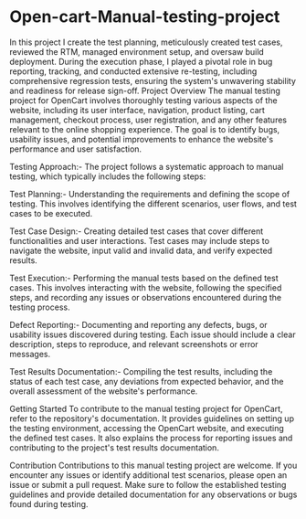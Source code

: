 # Open-cart-Manual-testing-project
In this project I create the test planning, meticulously created test cases, reviewed the RTM, managed environment setup, and oversaw build deployment. During the execution phase, I played a pivotal role in bug reporting, tracking, and conducted extensive re-testing, including comprehensive regression tests, ensuring the system's unwavering stability and readiness for release sign-off.
Project Overview
The manual testing project for OpenCart involves thoroughly testing various aspects of the website, including its user interface, navigation, product listing, cart management, checkout process, user registration, and any other features relevant to the online shopping experience. The goal is to identify bugs, usability issues, and potential improvements to enhance the website's performance and user satisfaction.

Testing Approach:-
The project follows a systematic approach to manual testing, which typically includes the following steps:

Test Planning:-
Understanding the requirements and defining the scope of testing. This involves identifying the different scenarios, user flows, and test cases to be executed.

Test Case Design:-
Creating detailed test cases that cover different functionalities and user interactions. Test cases may include steps to navigate the website, input valid and invalid data, and verify expected results.

Test Execution:-
Performing the manual tests based on the defined test cases. This involves interacting with the website, following the specified steps, and recording any issues or observations encountered during the testing process.

Defect Reporting:-
Documenting and reporting any defects, bugs, or usability issues discovered during testing. Each issue should include a clear description, steps to reproduce, and relevant screenshots or error messages.

Test Results Documentation:-
Compiling the test results, including the status of each test case, any deviations from expected behavior, and the overall assessment of the website's performance.

Getting Started
To contribute to the manual testing project for OpenCart, refer to the repository's documentation. It provides guidelines on setting up the testing environment, accessing the OpenCart website, and executing the defined test cases. It also explains the process for reporting issues and contributing to the project's test results documentation.

Contribution
Contributions to this manual testing project are welcome. If you encounter any issues or identify additional test scenarios, please open an issue or submit a pull request. Make sure to follow the established testing guidelines and provide detailed documentation for any observations or bugs found during testing.
